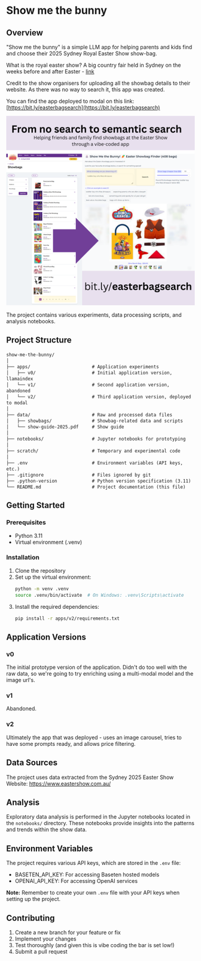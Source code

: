 # Show me the bunny

## Overview
"Show me the bunny" is a simple LLM app for helping parents and kids find and choose their 2025 Sydney Royal Easter Show show-bag. 

What is the royal easter show? A big country fair held in Sydney on the weeks before and after Easter - [link](https://www.eastershow.com.au/)

Credit to the show organisers for uploading all the showbag details to their website. As there was no way to search it, this app was created.

You can find the app deployed to modal on this link: [https://bit.ly/easterbagsearch](https://bit.ly/easterbagsearch)

![Easter Bag Search App Screenshot](./easterbagsearch.png)

The project contains various experiments, data processing scripts, and analysis notebooks.

## Project Structure
```
show-me-the-bunny/
│
├── apps/                       # Application experiments
│   ├── v0/                     # Initial application version, llamaindex
│   └── v1/                     # Second application version, abandoned
│   └── v2/                     # Third application version, deployed to modal
│
├── data/                       # Raw and processed data files
│   ├── showbags/               # Showbag-related data and scripts
│   └── show-guide-2025.pdf     # Show guide
│
├── notebooks/                  # Jupyter notebooks for prototyping
│
├── scratch/                    # Temporary and experimental code
│
├── .env                        # Environment variables (API keys, etc.)
├── .gitignore                  # Files ignored by git
├── .python-version             # Python version specification (3.11)
└── README.md                   # Project documentation (this file)
```

## Getting Started

### Prerequisites
- Python 3.11
- Virtual environment (.venv)

### Installation
1. Clone the repository
2. Set up the virtual environment:
   ```bash
   python -m venv .venv
   source .venv/bin/activate  # On Windows: .venv\Scripts\activate
   ```
3. Install the required dependencies:
   ```bash
   pip install -r apps/v2/requirements.txt
   ```

## Application Versions

### v0
The initial prototype version of the application. Didn't do too well with the raw data, so we're going to try enriching using a multi-modal model and the image url's. 

### v1
Abandoned.

### v2
Ultimately the app that was deployed - uses an image carousel, tries to have some prompts ready, and allows price filtering.

## Data Sources
The project uses data extracted from the Sydney 2025 Easter Show Website: https://www.eastershow.com.au/

## Analysis
Exploratory data analysis is performed in the Jupyter notebooks located in the `notebooks/` directory. These notebooks provide insights into the patterns and trends within the show data.

## Environment Variables
The project requires various API keys, which are stored in the `.env` file:
- BASETEN_API_KEY: For accessing Baseten hosted models
- OPENAI_API_KEY: For accessing OpenAI services

**Note:** Remember to create your own `.env` file with your API keys when setting up the project.

## Contributing
1. Create a new branch for your feature or fix
2. Implement your changes
3. Test thoroughly (and given this is vibe coding the bar is set low!)
4. Submit a pull request
